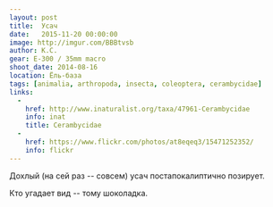 ```yaml
---
layout: post
title:  Усач
date:   2015-11-20 00:00:00
image: http://imgur.com/BBBtvsb
author: К.С.
gear: E-300 / 35mm macro
shoot_date: 2014-08-16
location: Ёль-база
tags: [animalia, arthropoda, insecta, coleoptera, cerambycidae]
links:
  -
    href: http://www.inaturalist.org/taxa/47961-Cerambycidae
    info: inat
    title: Cerambycidae
  -
    href: https://www.flickr.com/photos/at8eqeq3/15471252352/
    info: flickr
---
```


Дохлый (на сей раз -- совсем) усач постапокалиптично позирует.

Кто угадает вид -- тому шоколадка.
